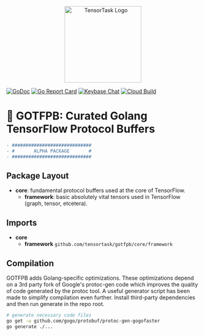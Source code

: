 <p align="center">
<img width="200" alt="TensorTask Logo" src="https://storage.googleapis.com/tensortask-static/tensortask_transparent.png">
</p>

[![GoDoc][1]][2] [![Go Report Card][3]][4] [![Keybase Chat][5]][6] [![Cloud Build][7]][8]

[1]: https://godoc.org/github.com/tensortask/gotfpb?status.svg
[2]: https://godoc.org/github.com/tensortask/gotfpb
[3]: https://goreportcard.com/badge/github.com/tensortask/gotfpb
[4]: https://goreportcard.com/report/github.com/tensortask/gotfpb
[5]: https://img.shields.io/badge/keybase%20chat-tensortask.public-blue.svg
[6]: https://keybase.io/team/tensortask.public
[7]: https://storage.googleapis.com/tensortask-static/build/gotfpb.svg
[8]: https://github.com/sbsends/cloud-build-badge

# 📖 GOTFPB: Curated Golang TensorFlow Protocol Buffers

```diff
- #############################
- #       ALPHA PACKAGE       #
- #############################
```

## Package Layout

* **core**: fundamental protocol buffers used at the core of TensorFlow.
  * **framework**: basic absolutely vital tensors used in TensorFlow (graph, tensor, etcetera). 

## Imports

* **core**
  * **framework** `github.com/tensortask/gotfpb/core/framework`

## Compilation 

GOTFPB adds Golang-specific optimizations. These optimizations depend on a 3rd party fork of Google's protoc-gen code which improves the quality of code generated by the protoc tool. A useful generator script has been made to simplify compilation even further. Install third-party dependencies and then run generate in the repo root. 

```bash
# generate necessary code files
go get -u github.com/gogo/protobuf/protoc-gen-gogofaster
go generate ./...
```
